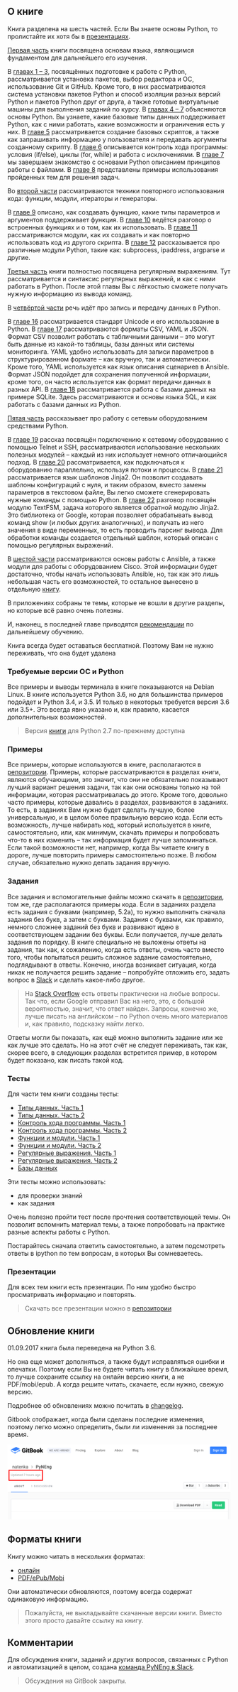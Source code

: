 ## О книге

Книга разделена на шесть частей. Если Вы знаете основы Python, то пролистайте их хотя бы в [презентациях](https://github.com/natenka/pyneng-slides).

[Первая часть](book/Part_I.md) книги посвящена основам языка, являющимся фундаментом для дальнейшего его изучения.

В [главах 1 – 3](book/01_intro/README.md), посвящённых подготовке к работе с Python, рассматривается установка пакетов, выбор редактора и ОС, использование Git и GitHub. Кроме того, в них рассматриваются система установки пакетов Python и способ изоляции разных версий Python и пакетов Python друг от друга, а также готовые виртуальные машины для выполнения заданий по курсу. В [главах 4 – 7](book/04_data_structures/README.md) объясняются основы Python. Вы узнаете, какие базовые типы данных поддерживает Python, как с ними работать, какие возможности и ограничения есть у них. В [главе 5](book/05_basic_scripts/README.md) рассматривается создание базовых скриптов, а также как запрашивать информацию у пользователя и передавать аргументы созданному скрипту. В [главе 6](book/06_control_structures/README.md) описывается контроль хода программы: условия (if/else), циклы (for, while) и работа с исключениями. В [главе 7](book/07_files/README.md) мы завершаем знакомство с основами Python описанием принципов работы с файлами. В [главе 8](book/08_python_basic_examples/README.md) представлены примеры использования пройденных тем для решения задач.

Во [второй части](book/Part_II.md) рассматриваются техники повторного использования кода: функции, модули, итераторы и генераторы.

В [главе 9](book/09_functions/README.md) описано, как создавать функцию, какие типы параметров и аргументов поддерживает функция. В [главе 10](book/10_useful_functions/README.md) ведётся разговор о встроенных функциях и о том, как их использовать. В [главе 11](book/11_modules/README.md) рассматриваются модули, как их создавать и как повторно использовать код из другого скрипта. В [главе 12](book/12_useful_modules/README.md) рассказывается про различные модули Python, такие как: subprocess, ipaddress, argparse и другие.

[Третья часть](book/Part_III.md) книги полностью посвящена регулярным выражениям. Тут рассматривается и синтаксис регулярных выражений, и как с ними работать в Python. После этой главы Вы с лёгкостью сможете получать нужную информацию из вывода команд.

В [четвёртой части](book/Part_IV.md) речь идёт про запись и передачу данных в Python.

В [главе 16](book/16_unicode/README.md) рассматривается стандарт Unicode и его использование в Python. В [главе 17](book/17_serialization/README.md) рассматриваются форматы CSV, YAML и JSON. Формат CSV позволит работать с табличными данными – это могут быть данные из какой-то таблицы, базы данных или системы мониторинга. YAML удобно использовать для записи параметров в структурированном формате – как вручную, так и автоматически. Кроме того, YAML используется как язык описания сценариев в Ansible. Формат JSON подойдет для сохранения полученной информации, кроме того, он часто используется как формат передачи данных в разных API. В [главе 18](book/18_db/README.md) рассматривается работа с базами данных на примере SQLite. Здесь рассматриваются и основы языка SQL, и как работать с базами данных из Python.

[Пятая часть](book/Part_III.md) рассказывает про работу с сетевым оборудованием средствами Python.

В [главе 19](book/19_ssh_telnet/README.md) рассказ посвящён подключению к сетевому оборудованию с помощью Telnet и SSH,  рассматриваются использование нескольких полезных модулей – каждый из них использует немного отличающийся подход. В [главе 20](book/20_concurrent_connections/README.md) рассматривается, как подключаться к оборудованию параллельно, используя потоки и процессы. В [главе 21](book/21_jinja2/README.md) рассматривается язык шаблонов Jinja2. Он позволит создавать шаблоны конфигураций с нуля, и таким образом, вместо замены параметров в текстовом файле, Вы легко сможете сгенерировать нужные команды с помощью Python. В [главе 22](book/22_textfsm/README.md) разговор посвящён модулю TextFSM, задача которого является обратной модулю Jinja2. Это библиотека от Google, которая позволяет обрабатывать вывод команд show (и любых других аналогичных), и получать из него значения в виде переменных, то есть проводить парсинг вывода. Для обработки команды создается отдельный шаблон, который описан с помощью регулярных выражений.

В [шестой части](book/Part_VI.md) рассматриваются основы работы с Ansible, а также модули для работы с оборудованием Cisco. Этой информации будет достаточно, чтобы начать использовать Ansible, но, так как это лишь небольшая часть его возможностей, то остальное вынесено в отдельную [книгу](https://legacy.gitbook.com/book/natenka/ansible-dlya-setevih-inzhenerov/details).

В приложениях собраны те темы, которые не вошли в другие разделы, но которые всё равно очень полезны.

И, наконец, в последней главе приводятся [рекомендации](resources/README.md) по дальнейшему обучению.

Книга всегда будет оставаться бесплатной. Поэтому Вам не нужно переживать, что она будет удалена

### Требуемые версии ОС и Python

Все примеры и выводы терминала в книге показываются на Debian Linux. В книге используется Python 3.6, но для большинства примеров подойдет и Python 3.4, и 3.5. И только в некоторых требуется версия 3.6 или 3.5+. Это всегда явно указано и, как правило, касается дополнительных возможностей.

> Версия [книги](https://natenka.gitbooks.io/pyneng/content/v/python2.7) для Python 2.7 по-прежнему доступна

### Примеры

Все примеры, которые используются в книге, располагаются в [репозитории](https://github.com/natenka/pyneng-examples-exercises). Примеры, которые рассматриваются в разделах книги, являются обучающими, это значит, что они не обязательно показывают лучший вариант решения задачи, так как они основаны только на той информации, которая рассматривалась до этого. Кроме того, довольно часто примеры, которые давались в разделах, развиваются в заданиях. То есть, в заданиях Вам нужно будет сделать лучшую, более универсальную, и в целом более правильную версию кода. Если есть возможность, лучше набирать код, который используется в книге, самостоятельно, или, как минимум, скачать примеры и попробовать что-то в них изменить – так информация будет лучше запоминаться. Если такой возможности нет, например, когда Вы читаете книгу в дороге, лучше повторить примеры самостоятельно позже. В любом случае, обязательно нужно делать задания вручную.

### Задания

Все задания и вспомогательные файлы можно скачать в [репозитории](https://github.com/natenka/pyneng-examples-exercises), том же, где располагаются примеры кода. Если в заданиях раздела есть задания с буквами (например, 5.2a), то нужно выполнить сначала задания без букв, а затем с буквами. Задания с буквами, как правило, немного сложнее заданий без букв и развивают идею в соответствующем задании без буквы. Если получается, лучше делать задания по порядку. В книге специально не выложены ответы на задания, так как, к сожалению, когда есть ответы, очень часто вместо того, чтобы попытаться решить сложное задание самостоятельно, подглядывают в ответы. Конечно, иногда возникает ситуация, когда никак не получается решить задание – попробуйте отложить его, задать вопрос в [Slack](https://pyneng-slack.herokuapp.com) и сделать какое-либо другое.

> На [Stack Overflow](https://stackoverflow.com) есть ответы практически на любые вопросы. Так что, если Google отправил Вас на него, это, с большой вероятностью, значит, что ответ найден. Запросы, конечно же, лучше писать на английском – по Python очень много материалов и, как правило, подсказку найти легко.

Ответы могли бы показать, как ещё можно выполнить задание или же как лучше это сделать. Но на этот счёт не следует переживать, так как, скорее всего, в следующих разделах встретится пример, в котором будет показано, как писать такой код.

### Тесты


Для части тем книги созданы тесты:

* [Типы данных. Часть 1](https://goo.gl/forms/xKHX5xNM8Pv5sQDf2)
* [Типы данных. Часть 2](https://goo.gl/forms/igxR3ub3tQg3ycX53)
* [Контроль хода программы. Часть 1](https://goo.gl/forms/2TmGcrhG11h2SdLn1)
* [Контроль хода программы. Часть 2](https://goo.gl/forms/KZGaDquGlUmOz2kG3)
* [Функции и модули. Часть 1](https://goo.gl/forms/M1DpbdD0brVbdp1G3)
* [Функции и модули. Часть 2](https://goo.gl/forms/rNvdX9bHw8wLajJp2)
* [Регулярные выражения. Часть 1](https://goo.gl/forms/5UpkJbm1dORqs4bP2)
* [Регулярные выражения. Часть 2](https://goo.gl/forms/ltuOAO62yLlZkEmm1)
* [Базы данных](https://goo.gl/forms/wtGgmWg0vow1Cyqo1)


Эти тесты можно использовать:
* для проверки знаний
* как задания

Очень полезно пройти тест после прочтения соответствующей темы.
Он позволит вспомнить материал темы, а также попробовать на практике разные аспекты работы с Python.

Постарайтесь сначала ответить самостоятельно, а затем подсмотреть ответы в ipython по тем вопросам, в которых Вы сомневаетесь.

### Презентации

Для всех тем книги есть презентации.
По ним удобно быстро просматривать информацию и повторять.

> Скачать все презентации можно в [репозитории](https://github.com/natenka/pyneng-slides/tree/py3-pdf)


## Обновление книги

01.09.2017 книга была переведена на Python 3.6.

Но она еще может дополняться, а также будут исправляться ошибки и опечатки.
Поэтому если Вы не будете читать книгу в ближайшее время, то лучше сохраните ссылку на онлайн версию книги, а не PDF/mobi/epub.
А когда решите читать, скачаете, если нужно, свежую версию.

Подробнее об обновлениях можно почитать в [changelog](CHANGELOG.md).

Gitbook отображает, когда были сделаны последние изменения, поэтому легко можно определить, были ли изменения за последнее время.

![gitbook_update](https://raw.githubusercontent.com/natenka/PyNEng/master/images/gitbook_update.png)


## Форматы книги

Книгу можно читать в нескольких форматах:
* [онлайн](https://natenka.gitbooks.io/pyneng/content/)
* [PDF/ePub/Mobi](https://www.gitbook.com/book/natenka/pyneng/details)

Они автоматически обновляются, поэтому всегда содержат одинаковую информацию.

> Пожалуйста, не выкладывайте скачанные версии книги. Вместо этого просто давайте ссылку на книгу.

## Комментарии

Для обсуждения книги, заданий и других вопросов, связанных с Python и автоматизацией в целом, создана [команда PyNEng в Slack](https://pyneng-slack.herokuapp.com/).

> Обсуждения на GitBook закрыты.

